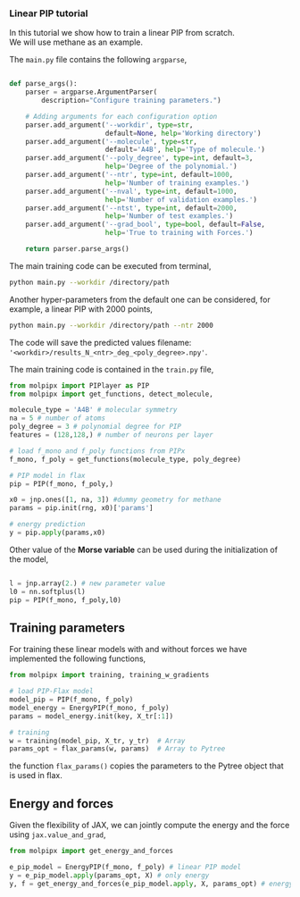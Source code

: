 ### Linear PIP tutorial ###
In this tutorial we show how to train a linear PIP from scratch.<br>
We will use methane as an example. 

The ```main.py``` file contains the following ```argparse```,

```python

def parse_args():
    parser = argparse.ArgumentParser(
        description="Configure training parameters.")

    # Adding arguments for each configuration option
    parser.add_argument('--workdir', type=str,
                        default=None, help='Working directory')
    parser.add_argument('--molecule', type=str,
                        default='A4B', help='Type of molecule.')
    parser.add_argument('--poly_degree', type=int, default=3,
                        help='Degree of the polynomial.')
    parser.add_argument('--ntr', type=int, default=1000,
                        help='Number of training examples.')
    parser.add_argument('--nval', type=int, default=1000,
                        help='Number of validation examples.')
    parser.add_argument('--ntst', type=int, default=2000,
                        help='Number of test examples.')
    parser.add_argument('--grad_bool', type=bool, default=False,
                        help='True to training with Forces.')

    return parser.parse_args()


```

The main training code can be executed from terminal,
```bash
python main.py --workdir /directory/path
```
Another hyper-parameters from the default one can be considered, for example, a linear PIP with 2000 points,
```bash
python main.py --workdir /directory/path --ntr 2000
```

The code will save the predicted values filename: ```'<workdir>/results_N_<ntr>_deg_<poly_degree>.npy'```.

The main training code is contained in the ```train.py``` file,

```python
from molpipx import PIPlayer as PIP
from molpipx import get_functions, detect_molecule, 

molecule_type = 'A4B' # molecular symmetry
na = 5 # number of atoms
poly_degree = 3 # polynomial degree for PIP
features = (128,128,) # number of neurons per layer

# load f_mono and f_poly functions from PIPx
f_mono, f_poly = get_functions(molecule_type, poly_degree)

# PIP model in flax
pip = PIP(f_mono, f_poly,)

x0 = jnp.ones([1, na, 3]) #dummy geometry for methane
params = pip.init(rng, x0)['params']

# energy prediction
y = pip.apply(params,x0)
```

Other value of the **Morse variable** can be used during the initialization of the model,
```python

l = jnp.array(2.) # new parameter value
l0 = nn.softplus(l) 
pip = PIP(f_mono, f_poly,l0)
```


## Training parameters ##

For training these linear models with and without forces we have implemented the following functions,
```python
from molpipx import training, training_w_gradients

# load PIP-Flax model
model_pip = PIP(f_mono, f_poly)
model_energy = EnergyPIP(f_mono, f_poly)
params = model_energy.init(key, X_tr[:1])

# training
w = training(model_pip, X_tr, y_tr)  # Array
params_opt = flax_params(w, params)  # Array to Pytree
```
the function ```flax_params()``` copies the parameters to the Pytree object that is used in flax.


## Energy and forces ##
Given the flexibility of JAX, we can jointly compute the energy and the force using ```jax.value_and_grad```,
<!-- ```python
from pipx import get_energy_and_forces
@jax.jit
def f_w_grad(params, geoms): return get_energy_and_forces(
    pipnn.apply, geoms, params)
``` -->
```python
from molpipx import get_energy_and_forces

e_pip_model = EnergyPIP(f_mono, f_poly) # linear PIP model
y = e_pip_model.apply(params_opt, X) # only energy 
y, f = get_energy_and_forces(e_pip_model.apply, X, params_opt) # energy and forces
```

